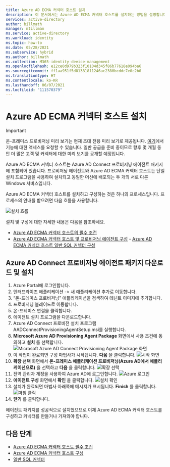 ```yaml
---
title: Azure AD ECMA 커넥터 호스트 설치
description: 이 문서에서는 Azure AD ECMA 커넥터 호스트를 설치하는 방법을 설명합니다.
services: active-directory
author: billmath
manager: mtillman
ms.service: active-directory
ms.workload: identity
ms.topic: how-to
ms.date: 05/28/2021
ms.subservice: hybrid
ms.author: billmath
ms.collection: M365-identity-device-management
ms.openlocfilehash: e12ce0d979b323f10104d345f86b77618e094ba6
ms.sourcegitcommit: ff1aa951f5d81381811246ac2380bcddc7e0c2b0
ms.translationtype: HT
ms.contentlocale: ko-KR
ms.lasthandoff: 06/07/2021
ms.locfileid: "111570379"
---
```

# <a name="installation-of-the-azure-ad-ecma-connector-host"></a>Azure AD ECMA 커넥터 호스트 설치

>[!IMPORTANT]
> 온-프레미스 프로비저닝 미리 보기는 현재 초대 전용 미리 보기로 제공됩니다. [여기](https://aka.ms/onpremprovisioningpublicpreviewaccess)에서 기능에 대한 액세스를 요청할 수 있습니다. 일반 공급을 준비 중이므로 향후 몇 개월 동안 더 많은 고객 및 커넥터에 대한 미리 보기를 공개할 예정입니다.

Azure AD ECMA 커넥터 호스트는 Azure AD Connect 프로비저닝 에이전트 패키지에 포함되어 있습니다.  프로비저닝 에이전트와 Azure AD ECMA 커넥터 호스트는 단일 설치 프로그램을 사용하여 설치되고 동일한 머신에 배포되는 두 개의 서로 다른 Windows 서비스입니다. 

Azure AD ECMA 커넥터 호스트를 설치하고 구성하는 것은 하나의 프로세스입니다.  프로세스의 안내를 받으려면 다음 흐름을 사용합니다.

 ![설치 흐름](./media/on-premises-ecma-install/flow-1.png)  

설치 및 구성에 대한 자세한 내용은 다음을 참조하세요.
   - [Azure AD ECMA 커넥터 호스트의 필수 조건](on-premises-ecma-prerequisites.md)
   - [Azure AD ECMA 커넥터 호스트 및 프로비저닝 에이전트 구성](on-premises-ecma-configure.md)
    - [Azure AD ECMA 커넥터 호스트 일반 SQL 커넥터 구성](on-premises-sql-connector-configure.md)


## <a name="download-and-install-the-azure-ad-connect-provisioning-agent-package"></a>Azure AD Connect 프로비저닝 에이전트 패키지 다운로드 및 설치

 1. Azure Portal에 로그인합니다.
 2. 엔터프라이즈 애플리케이션 -> 새 애플리케이션 추가로 이동합니다.
 3. “온-프레미스 프로비저닝” 애플리케이션을 검색하여 테넌트 이미지에 추가합니다.
 4. 프로비저닝 블레이드로 이동합니다.
 5. 온-프레미스 연결을 클릭합니다.
 6.  에이전트 설치 프로그램을 다운로드합니다.
 7. Azure AD Connect 프로비전 설치 프로그램 AADConnectProvisioningAgentSetup.msi를 실행합니다.
 8. **Microsoft Azure AD Provisioning Agent Package** 화면에서 사용 조건에 동의하고 **설치** 를 선택합니다.
   ![Microsoft Azure AD Connect Provisioning Agent Package 화면](media/on-premises-ecma-install/install-1.png)</br>
 9. 이 작업이 완료되면 구성 마법사가 시작됩니다. **다음** 을 클릭합니다.
   ![시작 화면](media/on-premises-ecma-install/install-2.png)</br>
 10. **확장 선택** 화면에서 **온-프레미스 애플리케이션 프로비저닝(Azure AD에서 애플리케이션으로)** 을 선택하고 **다음** 을 클릭합니다. 
   ![확장 선택](media/on-premises-ecma-install/install-3.png)</br>
 12. 전역 관리자 계정을 사용하여 Azure AD에 로그인합니다.
     ![Azure 로그인](media/on-premises-ecma-install/install-4.png)</br>
 13.  **에이전트 구성** 화면에서 **확인** 을 클릭합니다.
     ![설치 확인](media/on-premises-ecma-install/install-5.png)</br>
 14.  설치가 완료되면 마법사 아래쪽에 메시지가 표시됩니다.  **Finish** 를 클릭합니다.
     ![마침 클릭](media/on-premises-ecma-install/install-6.png)</br>
 15. **닫기** 를 클릭합니다.

에이전트 패키지를 성공적으로 설치했으므로 이제 Azure AD ECMA 커넥터 호스트를 구성하고 커넥터를 만들거나 가져와야 합니다.  
## <a name="next-steps"></a>다음 단계


- [Azure AD ECMA 커넥터 호스트 필수 조건](on-premises-ecma-prerequisites.md)
- [Azure AD ECMA 커넥터 호스트 구성](on-premises-ecma-configure.md)
- [일반 SQL 커넥터](on-premises-sql-connector-configure.md)
